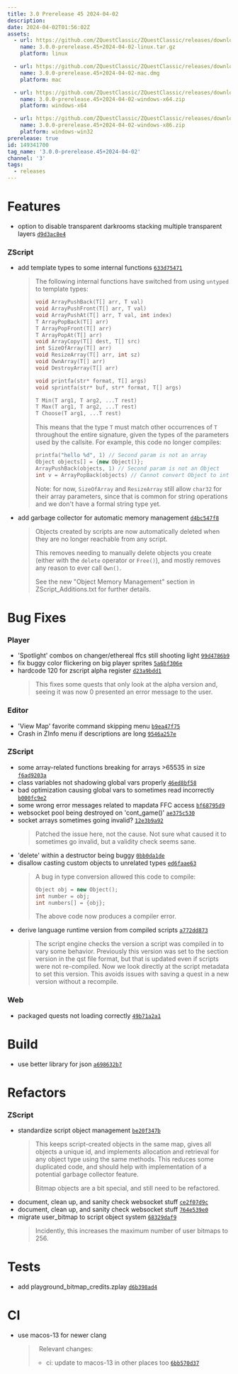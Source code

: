 ```yaml
---
title: 3.0 Prerelease 45 2024-04-02
description: 
date: 2024-04-02T01:56:02Z
assets: 
  - url: https://github.com/ZQuestClassic/ZQuestClassic/releases/download/3.0.0-prerelease.45%2B2024-04-02/3.0.0-prerelease.45%2B2024-04-02-linux.tar.gz
    name: 3.0.0-prerelease.45+2024-04-02-linux.tar.gz
    platform: linux

  - url: https://github.com/ZQuestClassic/ZQuestClassic/releases/download/3.0.0-prerelease.45%2B2024-04-02/3.0.0-prerelease.45%2B2024-04-02-mac.dmg
    name: 3.0.0-prerelease.45+2024-04-02-mac.dmg
    platform: mac

  - url: https://github.com/ZQuestClassic/ZQuestClassic/releases/download/3.0.0-prerelease.45%2B2024-04-02/3.0.0-prerelease.45%2B2024-04-02-windows-x64.zip
    name: 3.0.0-prerelease.45+2024-04-02-windows-x64.zip
    platform: windows-x64

  - url: https://github.com/ZQuestClassic/ZQuestClassic/releases/download/3.0.0-prerelease.45%2B2024-04-02/3.0.0-prerelease.45%2B2024-04-02-windows-x86.zip
    name: 3.0.0-prerelease.45+2024-04-02-windows-x86.zip
    platform: windows-win32
prerelease: true
id: 149341700
tag_name: '3.0.0-prerelease.45+2024-04-02'
channel: '3'
tags:
  - releases
---
```





# Features

- option to disable transparent darkrooms stacking multiple transparent layers [`d9d3ac8e4`](https://github.com/ZQuestClassic/ZQuestClassic/commit/d9d3ac8e44e73d1d73e43a1bc5af5eeb7edc5952)

### ZScript

- add template types to some internal functions [`633d75471`](https://github.com/ZQuestClassic/ZQuestClassic/commit/633d75471847b93069021e0daa1797341865244e)
   &nbsp;
   >The following internal functions have switched from using `untyped` to template types:  
   >
   >```c++
   >void ArrayPushBack(T[] arr, T val)
   >void ArrayPushFront(T[] arr, T val)
   >void ArrayPushAt(T[] arr, T val, int index)
   >T ArrayPopBack(T[] arr)
   >T ArrayPopFront(T[] arr)
   >T ArrayPopAt(T[] arr)
   >void ArrayCopy(T[] dest, T[] src)
   >int SizeOfArray(T[] arr)
   >void ResizeArray(T[] arr, int sz)
   >void OwnArray(T[] arr)
   >void DestroyArray(T[] arr)
   >
   >void printfa(str* format, T[] args)
   >void sprintfa(str* buf, str* format, T[] args)
   >
   >T Min(T arg1, T arg2, ...T rest)
   >T Max(T arg1, T arg2, ...T rest)
   >T Choose(T arg1, ...T rest)
   >```
   >
   > This means that the type `T` must match other occurrences of `T` throughout the entire signature, given the types of the parameters used by the callsite. For example, this code no longer compiles:  
   >
   >```c++
   >printfa("hello %d", 1) // Second param is not an array
   >Object objects[] = {new Object()};
   >ArrayPushBack(objects, 1) // Second param is not an Object
   >int v = ArrayPopBack(objects) // Cannot convert Object to int
   >```
   >
   > Note: for now, `SizeOfArray` and `ResizeArray` still allow `char32` for their array parameters, since that is common for string operations and we don't have a formal string type yet. 
   >
- add garbage collector for automatic memory management [`d4bc547f8`](https://github.com/ZQuestClassic/ZQuestClassic/commit/d4bc547f8e7a28320a0ac6e2b58c1f40eb8f3f91)
   &nbsp;
   >Objects created by scripts are now automatically deleted when they are no longer reachable from any script.  
   >
   >This removes needing to manually delete objects you create (either with the `delete` operator or `Free()`), and mostly removes any reason to ever call `Own()`.  
   >
   >See the new "Object Memory Management" section in ZScript_Additions.txt for further details. 
   >

# Bug Fixes

### Player

- 'Spotlight' combos on changer/ethereal ffcs still shooting light [`99d4786b9`](https://github.com/ZQuestClassic/ZQuestClassic/commit/99d4786b9214c227794a605cdc530cc3ff82f09a)
- fix buggy color flickering on big player sprites [`5a6bf306e`](https://github.com/ZQuestClassic/ZQuestClassic/commit/5a6bf306e535bcbb257861c94054579c46909ac1)
- hardcode 120 for zscript alpha register [`d23a9bdd1`](https://github.com/ZQuestClassic/ZQuestClassic/commit/d23a9bdd1d0469790e46f2eb11a2389e9a75e42c)
   &nbsp;
   >This fixes some quests that only look at the alpha version and, seeing it was now 0 presented an error message to the user. 
   >

### Editor

- 'View Map' favorite command skipping menu [`b9ea47f75`](https://github.com/ZQuestClassic/ZQuestClassic/commit/b9ea47f752b9c70bdb6bb34f3af8173a690d6998)
- Crash in ZInfo menu if descriptions are long [`9546a257e`](https://github.com/ZQuestClassic/ZQuestClassic/commit/9546a257ee8941c4d313ad4de14c9a75d6b5d497)

### ZScript

- some array-related functions breaking for arrays >65535 in size [`f6ad9203a`](https://github.com/ZQuestClassic/ZQuestClassic/commit/f6ad9203af8b02158205b6c039c5f5a3476e8b60)
- class variables not shadowing global vars properly [`46ed8bf58`](https://github.com/ZQuestClassic/ZQuestClassic/commit/46ed8bf58b9b0c464bbc387f52f990c7e5b897c9)
- bad optimization causing global vars to sometimes read incorrectly [`b000fc9e2`](https://github.com/ZQuestClassic/ZQuestClassic/commit/b000fc9e2f02dded946b8fa1dd81477b4a8d0797)
- some wrong error messages related to mapdata FFC access [`bf68795d9`](https://github.com/ZQuestClassic/ZQuestClassic/commit/bf68795d98a228c1cdbe40bff0194350ce9ec931)
- websocket pool being destroyed on 'cont_game()' [`ae375c530`](https://github.com/ZQuestClassic/ZQuestClassic/commit/ae375c53032c4ce491c70330d44c83ee138e3f1e)
- socket arrays sometimes going invalid? [`12e3b9a92`](https://github.com/ZQuestClassic/ZQuestClassic/commit/12e3b9a92a4983f051d85772a0ab2216aa667a4a)
   &nbsp;
   >Patched the issue here, not the cause. Not sure what caused it to sometimes go invalid, but a validity check seems sane. 
   >
- 'delete' within a destructor being buggy [`0bb0da1de`](https://github.com/ZQuestClassic/ZQuestClassic/commit/0bb0da1de912c8f3ee4660d21bd87980509711ca)
- disallow casting custom objects to unrelated types [`ed6faae63`](https://github.com/ZQuestClassic/ZQuestClassic/commit/ed6faae633655315ffd2fa622685fbf64c56d624)
   &nbsp;
   >A bug in type conversion allowed this code to compile:  
   >
   >```c++
   >Object obj = new Object();
   >int number = obj;
   >int numbers[] = {obj};
   >```
   >
   > The above code now produces a compiler error. 
   >
- derive language runtime version from compiled scripts [`a772dd873`](https://github.com/ZQuestClassic/ZQuestClassic/commit/a772dd87340d29500910197c32b7da497b000c9a)
   &nbsp;
   >The script engine checks the version a script was compiled in to vary some behavior. Previously this version was set to the section version in the qst file format, but that is updated even if scripts were not re-compiled. Now we look directly at the script metadata to set this version. This avoids issues with saving a quest in a new version without a recompile. 
   >

### Web

- packaged quests not loading correctly [`49b71a2a1`](https://github.com/ZQuestClassic/ZQuestClassic/commit/49b71a2a1fe9e571ded039192cd28d77d68c1820)

# Build

- use better library for json [`a698632b7`](https://github.com/ZQuestClassic/ZQuestClassic/commit/a698632b7a84b4edf7867afb4a6e2b04b10ddf73)

# Refactors

### ZScript

- standardize script object management [`be20f347b`](https://github.com/ZQuestClassic/ZQuestClassic/commit/be20f347b6e03ae630716d52d5db364a4efc36e2)
   &nbsp;
   >This keeps script-created objects in the same map, gives all objects a unique id, and implements allocation and retrieval for any object type using the same methods. This reduces some duplicated code, and should help with implementation of a potential garbage collector feature.  
   >
   >Bitmap objects are a bit special, and still need to be refactored. 
   >
- document, clean up, and sanity check websocket stuff [`ce2f07d9c`](https://github.com/ZQuestClassic/ZQuestClassic/commit/ce2f07d9c5a535ca67fc935c114494f0f4f3734d)
- document, clean up, and sanity check websocket stuff [`764e539e0`](https://github.com/ZQuestClassic/ZQuestClassic/commit/764e539e0fb340d2e231448ee74ae5f9b5c852d1)
- migrate user_bitmap to script object system [`68329daf9`](https://github.com/ZQuestClassic/ZQuestClassic/commit/68329daf9f0110e27717866bfe542350ca483c6d)
   &nbsp;
   >Incidently, this increases the maximum number of user bitmaps to 256. 
   >

# Tests

- add playground_bitmap_credits.zplay [`d6b398ad4`](https://github.com/ZQuestClassic/ZQuestClassic/commit/d6b398ad43da7328384b54577d452095e1236a52)

# CI

- use macos-13 for newer clang
   >&nbsp;
   >Relevant changes:
   > - ci: update to macos-13 in other places too [`6bb570d37`](https://github.com/ZQuestClassic/ZQuestClassic/commit/6bb570d3727453e47e0fcab7a3213f0d0778f6ae)
